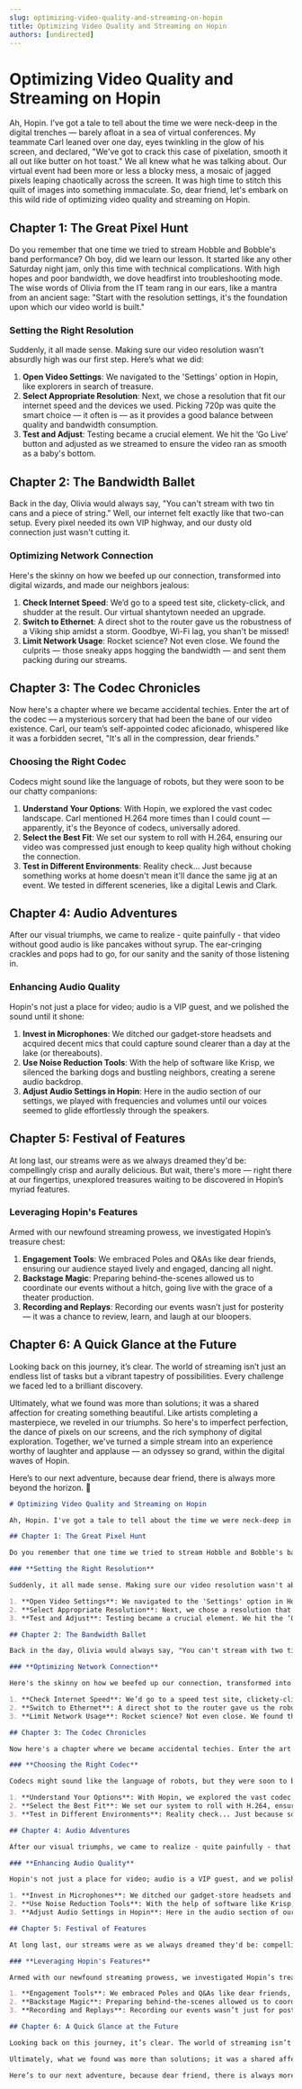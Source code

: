 ```yaml
---
slug: optimizing-video-quality-and-streaming-on-hopin
title: Optimizing Video Quality and Streaming on Hopin
authors: [undirected]
---
```



# Optimizing Video Quality and Streaming on Hopin

Ah, Hopin. I've got a tale to tell about the time we were neck-deep in the digital trenches — barely afloat in a sea of virtual conferences. My teammate Carl leaned over one day, eyes twinkling in the glow of his screen, and declared, "We've got to crack this case of pixelation, smooth it all out like butter on hot toast." We all knew what he was talking about. Our virtual event had been more or less a blocky mess, a mosaic of jagged pixels leaping chaotically across the screen. It was high time to stitch this quilt of images into something immaculate. So, dear friend, let's embark on this wild ride of optimizing video quality and streaming on Hopin.

## Chapter 1: The Great Pixel Hunt

Do you remember that one time we tried to stream Hobble and Bobble's band performance? Oh boy, did we learn our lesson. It started like any other Saturday night jam, only this time with technical complications. With high hopes and poor bandwidth, we dove headfirst into troubleshooting mode. The wise words of Olivia from the IT team rang in our ears, like a mantra from an ancient sage: "Start with the resolution settings, it's the foundation upon which our video world is built."

### **Setting the Right Resolution**

Suddenly, it all made sense. Making sure our video resolution wasn't absurdly high was our first step. Here’s what we did:

1. **Open Video Settings**: We navigated to the 'Settings' option in Hopin, like explorers in search of treasure.
2. **Select Appropriate Resolution**: Next, we chose a resolution that fit our internet speed and the devices we used. Picking 720p was quite the smart choice — it often is — as it provides a good balance between quality and bandwidth consumption.
3. **Test and Adjust**: Testing became a crucial element. We hit the ‘Go Live’ button and adjusted as we streamed to ensure the video ran as smooth as a baby's bottom.

## Chapter 2: The Bandwidth Ballet

Back in the day, Olivia would always say, "You can't stream with two tin cans and a piece of string." Well, our internet felt exactly like that two-can setup. Every pixel needed its own VIP highway, and our dusty old connection just wasn't cutting it.

### **Optimizing Network Connection**

Here's the skinny on how we beefed up our connection, transformed into digital wizards, and made our neighbors jealous:

1. **Check Internet Speed**: We’d go to a speed test site, clickety-click, and shudder at the result. Our virtual shantytown needed an upgrade. 
2. **Switch to Ethernet**: A direct shot to the router gave us the robustness of a Viking ship amidst a storm. Goodbye, Wi-Fi lag, you shan't be missed!
3. **Limit Network Usage**: Rocket science? Not even close. We found the culprits — those sneaky apps hogging the bandwidth — and sent them packing during our streams.

## Chapter 3: The Codec Chronicles

Now here's a chapter where we became accidental techies. Enter the art of the codec — a mysterious sorcery that had been the bane of our video existence. Carl, our team’s self-appointed codec aficionado, whispered like it was a forbidden secret, "It's all in the compression, dear friends."

### **Choosing the Right Codec**

Codecs might sound like the language of robots, but they were soon to be our chatty companions:

1. **Understand Your Options**: With Hopin, we explored the vast codec landscape. Carl mentioned H.264 more times than I could count — apparently, it's the Beyonce of codecs, universally adored.
2. **Select the Best Fit**: We set our system to roll with H.264, ensuring our video was compressed just enough to keep quality high without choking the connection.
3. **Test in Different Environments**: Reality check... Just because something works at home doesn't mean it'll dance the same jig at an event. We tested in different sceneries, like a digital Lewis and Clark.

## Chapter 4: Audio Adventures

After our visual triumphs, we came to realize - quite painfully - that video without good audio is like pancakes without syrup. The ear-cringing crackles and pops had to go, for our sanity and the sanity of those listening in.

### **Enhancing Audio Quality**

Hopin's not just a place for video; audio is a VIP guest, and we polished the sound until it shone:

1. **Invest in Microphones**: We ditched our gadget-store headsets and acquired decent mics that could capture sound clearer than a day at the lake (or thereabouts).
2. **Use Noise Reduction Tools**: With the help of software like Krisp, we silenced the barking dogs and bustling neighbors, creating a serene audio backdrop.
3. **Adjust Audio Settings in Hopin**: Here in the audio section of our settings, we played with frequencies and volumes until our voices seemed to glide effortlessly through the speakers.

## Chapter 5: Festival of Features

At long last, our streams were as we always dreamed they'd be: compellingly crisp and aurally delicious. But wait, there's more — right there at our fingertips, unexplored treasures waiting to be discovered in Hopin’s myriad features.

### **Leveraging Hopin's Features**

Armed with our newfound streaming prowess, we investigated Hopin’s treasure chest:

1. **Engagement Tools**: We embraced Poles and Q&As like dear friends, ensuring our audience stayed lively and engaged, dancing all night.
2. **Backstage Magic**: Preparing behind-the-scenes allowed us to coordinate our events without a hitch, going live with the grace of a theater production.
3. **Recording and Replays**: Recording our events wasn’t just for posterity — it was a chance to review, learn, and laugh at our bloopers.

## Chapter 6: A Quick Glance at the Future

Looking back on this journey, it’s clear. The world of streaming isn’t just an endless list of tasks but a vibrant tapestry of possibilities. Every challenge we faced led to a brilliant discovery.

Ultimately, what we found was more than solutions; it was a shared affection for creating something beautiful. Like artists completing a masterpiece, we reveled in our triumphs. So here's to imperfect perfection, the dance of pixels on our screens, and the rich symphony of digital exploration. Together, we've turned a simple stream into an experience worthy of laughter and applause — an odyssey so grand, within the digital waves of Hopin.

Here’s to our next adventure, because dear friend, there is always more beyond the horizon. 🍻

```markdown
# Optimizing Video Quality and Streaming on Hopin

Ah, Hopin. I've got a tale to tell about the time we were neck-deep in the digital trenches — barely afloat in a sea of virtual conferences. My teammate Carl leaned over one day, eyes twinkling in the glow of his screen, and declared, "We've got to crack this case of pixelation, smooth it all out like butter on hot toast." We all knew what he was talking about. Our virtual event had been more or less a blocky mess, a mosaic of jagged pixels leaping chaotically across the screen. It was high time to stitch this quilt of images into something immaculate. So, dear friend, let's embark on this wild ride of optimizing video quality and streaming on Hopin.

## Chapter 1: The Great Pixel Hunt

Do you remember that one time we tried to stream Hobble and Bobble's band performance? Oh boy, did we learn our lesson. It started like any other Saturday night jam, only this time with technical complications. With high hopes and poor bandwidth, we dove headfirst into troubleshooting mode. The wise words of Olivia from the IT team rang in our ears, like a mantra from an ancient sage: "Start with the resolution settings, it's the foundation upon which our video world is built."

### **Setting the Right Resolution**

Suddenly, it all made sense. Making sure our video resolution wasn't absurdly high was our first step. Here’s what we did:

1. **Open Video Settings**: We navigated to the 'Settings' option in Hopin, like explorers in search of treasure.
2. **Select Appropriate Resolution**: Next, we chose a resolution that fit our internet speed and the devices we used. Picking 720p was quite the smart choice — it often is — as it provides a good balance between quality and bandwidth consumption.
3. **Test and Adjust**: Testing became a crucial element. We hit the ‘Go Live’ button and adjusted as we streamed to ensure the video ran as smooth as a baby's bottom.

## Chapter 2: The Bandwidth Ballet

Back in the day, Olivia would always say, "You can't stream with two tin cans and a piece of string." Well, our internet felt exactly like that two-can setup. Every pixel needed its own VIP highway, and our dusty old connection just wasn't cutting it.

### **Optimizing Network Connection**

Here's the skinny on how we beefed up our connection, transformed into digital wizards, and made our neighbors jealous:

1. **Check Internet Speed**: We’d go to a speed test site, clickety-click, and shudder at the result. Our virtual shantytown needed an upgrade. 
2. **Switch to Ethernet**: A direct shot to the router gave us the robustness of a Viking ship amidst a storm. Goodbye, Wi-Fi lag, you shan't be missed!
3. **Limit Network Usage**: Rocket science? Not even close. We found the culprits — those sneaky apps hogging the bandwidth — and sent them packing during our streams.

## Chapter 3: The Codec Chronicles

Now here's a chapter where we became accidental techies. Enter the art of the codec — a mysterious sorcery that had been the bane of our video existence. Carl, our team’s self-appointed codec aficionado, whispered like it was a forbidden secret, "It's all in the compression, dear friends."

### **Choosing the Right Codec**

Codecs might sound like the language of robots, but they were soon to be our chatty companions:

1. **Understand Your Options**: With Hopin, we explored the vast codec landscape. Carl mentioned H.264 more times than I could count — apparently, it's the Beyonce of codecs, universally adored.
2. **Select the Best Fit**: We set our system to roll with H.264, ensuring our video was compressed just enough to keep quality high without choking the connection.
3. **Test in Different Environments**: Reality check... Just because something works at home doesn't mean it'll dance the same jig at an event. We tested in different sceneries, like a digital Lewis and Clark.

## Chapter 4: Audio Adventures

After our visual triumphs, we came to realize - quite painfully - that video without good audio is like pancakes without syrup. The ear-cringing crackles and pops had to go, for our sanity and the sanity of those listening in.

### **Enhancing Audio Quality**

Hopin's not just a place for video; audio is a VIP guest, and we polished the sound until it shone:

1. **Invest in Microphones**: We ditched our gadget-store headsets and acquired decent mics that could capture sound clearer than a day at the lake (or thereabouts).
2. **Use Noise Reduction Tools**: With the help of software like Krisp, we silenced the barking dogs and bustling neighbors, creating a serene audio backdrop.
3. **Adjust Audio Settings in Hopin**: Here in the audio section of our settings, we played with frequencies and volumes until our voices seemed to glide effortlessly through the speakers.

## Chapter 5: Festival of Features

At long last, our streams were as we always dreamed they'd be: compellingly crisp and aurally delicious. But wait, there's more — right there at our fingertips, unexplored treasures waiting to be discovered in Hopin’s myriad features.

### **Leveraging Hopin's Features**

Armed with our newfound streaming prowess, we investigated Hopin’s treasure chest:

1. **Engagement Tools**: We embraced Poles and Q&As like dear friends, ensuring our audience stayed lively and engaged, dancing all night.
2. **Backstage Magic**: Preparing behind-the-scenes allowed us to coordinate our events without a hitch, going live with the grace of a theater production.
3. **Recording and Replays**: Recording our events wasn’t just for posterity — it was a chance to review, learn, and laugh at our bloopers.

## Chapter 6: A Quick Glance at the Future

Looking back on this journey, it’s clear. The world of streaming isn’t just an endless list of tasks but a vibrant tapestry of possibilities. Every challenge we faced led to a brilliant discovery.

Ultimately, what we found was more than solutions; it was a shared affection for creating something beautiful. Like artists completing a masterpiece, we reveled in our triumphs. So here's to imperfect perfection, the dance of pixels on our screens, and the rich symphony of digital exploration. Together, we've turned a simple stream into an experience worthy of laughter and applause — an odyssey so grand, within the digital waves of Hopin.

Here’s to our next adventure, because dear friend, there is always more beyond the horizon. 🍻
```